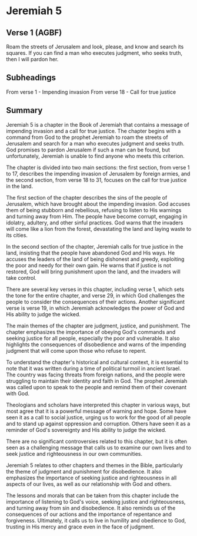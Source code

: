 # Jeremiah 5

## Verse 1 (AGBF)

Roam the streets of Jerusalem and look, please, and know and search its squares. If you can find a man who executes judgment, who seeks truth, then I will pardon her.

## Subheadings

From verse 1 - Impending invasion
From verse 18 - Call for true justice

## Summary

Jeremiah 5 is a chapter in the Book of Jeremiah that contains a message of impending invasion and a call for true justice. The chapter begins with a command from God to the prophet Jeremiah to roam the streets of Jerusalem and search for a man who executes judgment and seeks truth. God promises to pardon Jerusalem if such a man can be found, but unfortunately, Jeremiah is unable to find anyone who meets this criterion.

The chapter is divided into two main sections: the first section, from verse 1 to 17, describes the impending invasion of Jerusalem by foreign armies, and the second section, from verse 18 to 31, focuses on the call for true justice in the land.

The first section of the chapter describes the sins of the people of Jerusalem, which have brought about the impending invasion. God accuses them of being stubborn and rebellious, refusing to listen to His warnings and turning away from Him. The people have become corrupt, engaging in idolatry, adultery, and other sinful practices. God warns that the invaders will come like a lion from the forest, devastating the land and laying waste to its cities.

In the second section of the chapter, Jeremiah calls for true justice in the land, insisting that the people have abandoned God and His ways. He accuses the leaders of the land of being dishonest and greedy, exploiting the poor and needy for their own gain. He warns that if justice is not restored, God will bring punishment upon the land, and the invaders will take control.

There are several key verses in this chapter, including verse 1, which sets the tone for the entire chapter, and verse 29, in which God challenges the people to consider the consequences of their actions. Another significant verse is verse 19, in which Jeremiah acknowledges the power of God and His ability to judge the wicked.

The main themes of the chapter are judgment, justice, and punishment. The chapter emphasizes the importance of obeying God's commands and seeking justice for all people, especially the poor and vulnerable. It also highlights the consequences of disobedience and warns of the impending judgment that will come upon those who refuse to repent.

To understand the chapter's historical and cultural context, it is essential to note that it was written during a time of political turmoil in ancient Israel. The country was facing threats from foreign nations, and the people were struggling to maintain their identity and faith in God. The prophet Jeremiah was called upon to speak to the people and remind them of their covenant with God.

Theologians and scholars have interpreted this chapter in various ways, but most agree that it is a powerful message of warning and hope. Some have seen it as a call to social justice, urging us to work for the good of all people and to stand up against oppression and corruption. Others have seen it as a reminder of God's sovereignty and His ability to judge the wicked.

There are no significant controversies related to this chapter, but it is often seen as a challenging message that calls us to examine our own lives and to seek justice and righteousness in our own communities.

Jeremiah 5 relates to other chapters and themes in the Bible, particularly the theme of judgment and punishment for disobedience. It also emphasizes the importance of seeking justice and righteousness in all aspects of our lives, as well as our relationship with God and others.

The lessons and morals that can be taken from this chapter include the importance of listening to God's voice, seeking justice and righteousness, and turning away from sin and disobedience. It also reminds us of the consequences of our actions and the importance of repentance and forgiveness. Ultimately, it calls us to live in humility and obedience to God, trusting in His mercy and grace even in the face of judgment.